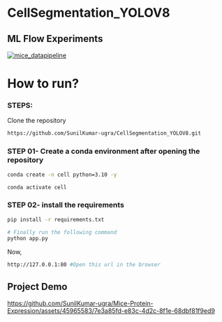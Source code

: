 # CellSegmentation_YOLOV8

##  ML Flow Experiments
[![mice_datapipeline](https://github.com/SunilKumar-ugra/Mice-Protein-Expression/assets/45965583/4cad14b9-c2e2-4d0b-b8b3-91a4918d6f2f)](https://dagshub.com/SunilKumar-ugra/Mice-Protein-Expression.mlflow/)




# How to run?
### STEPS:

Clone the repository

```bash
https://github.com/SunilKumar-ugra/CellSegmentation_YOLOV8.git
```
### STEP 01- Create a conda environment after opening the repository

```bash
conda create -n cell python=3.10 -y
```

```bash
conda activate cell
```


### STEP 02- install the requirements
```bash
pip install -r requirements.txt
```

```bash
# Finally run the following command
python app.py
```

Now,
```bash
http://127.0.0.1:80 #Open this url in the browser
```

## Project Demo

https://github.com/SunilKumar-ugra/Mice-Protein-Expression/assets/45965583/7e3a85fd-e83c-4d2c-8f1e-68dbf81f9ed9

